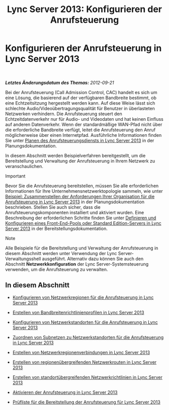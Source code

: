 ﻿---
title: 'Lync Server 2013: Konfigurieren der Anrufsteuerung'
TOCTitle: Konfigurieren der Anrufsteuerung
ms:assetid: ce3e6e71-1e33-4cff-849a-c0468e61fef6
ms:mtpsurl: https://technet.microsoft.com/de-de/library/Gg398870(v=OCS.15)
ms:contentKeyID: 49295442
ms.date: 05/19/2016
mtps_version: v=OCS.15
ms.translationtype: HT
---

# Konfigurieren der Anrufsteuerung in Lync Server 2013

 

_**Letztes Änderungsdatum des Themas:** 2012-09-21_

Bei der Anrufsteuerung (Call Admission Control, CAC) handelt es sich um eine Lösung, die basierend auf der verfügbaren Bandbreite bestimmt, ob eine Echtzeitsitzung hergestellt werden kann. Auf diese Weise lässt sich schlechte Audio/Videoübertragungsqualität für Benutzer in überlasteten Netzwerken verhindern. Die Anrufsteuerung steuert den Echtzeitdatenverkehr nur für Audio- und Videodaten und hat keinen Einfluss auf anderen Datenverkehr. Wenn der standardmäßige WAN-Pfad nicht über die erforderliche Bandbreite verfügt, leitet die Anrufsteuerung den Anruf möglicherweise über einen Internetpfad. Ausführliche Informationen finden Sie unter [Planen des Anrufsteuerungsdiensts in Lync Server 2013](lync-server-2013-planning-for-call-admission-control.md) in der Planungsdokumentation.

In diesem Abschnitt werden Beispielverfahren bereitgestellt, um die Bereitstellung und Verwaltung der Anrufsteuerung in Ihrem Netzwerk zu veranschaulichen.


> [!IMPORTANT]
> Bevor Sie die Anrufsteuerung bereitstellen, müssen Sie alle erforderlichen Informationen für Ihre Unternehmensnetzwerktopologie sammeln, wie unter <A href="lync-server-2013-example-of-gathering-your-requirements-for-call-admission-control.md">Beispiel: Zusammenstellen der Anforderungen Ihrer Organisation für die Anrufsteuerung in Lync Server 2013</A> in der Planungsdokumentation beschrieben. Stellen Sie auch sicher, dass die Anrufsteuerungskomponenten installiert und aktiviert wurden. Eine Beschreibung der erforderlichen Schritte finden Sie unter <A href="lync-server-2013-define-and-configure-a-front-end-pool-or-standard-edition-server.md">Definieren und Konfigurieren eines Front-End-Pools oder Standard Edition-Servers in Lync Server 2013</A> in der Bereitstellungsdokumentation.




> [!NOTE]
> Alle Beispiele für die Bereitstellung und Verwaltung der Anrufsteuerung in diesem Abschnitt werden unter Verwendung der Lync Server-Verwaltungsshell ausgeführt. Alternativ dazu können Sie auch den Abschnitt <STRONG>Netzwerkkonfiguration</STRONG> der Lync Server-Systemsteuerung verwenden, um die Anrufsteuerung zu verwalten.



## In diesem Abschnitt

  - [Konfigurieren von Netzwerkregionen für die Anrufsteuerung in Lync Server 2013](lync-server-2013-configure-network-regions-for-cac.md)

  - [Erstellen von Bandbreitenrichtlinienprofilen in Lync Server 2013](lync-server-2013-create-bandwidth-policy-profiles.md)

  - [Konfigurieren von Netzwerkstandorten für die Anrufsteuerung in Lync Server 2013](lync-server-2013-configure-network-sites-for-cac.md)

  - [Zuordnen von Subnetzen zu Netzwerkstandorten für die Anrufsteuerung in Lync Server 2013](lync-server-2013-associate-subnets-with-network-sites-for-cac.md)

  - [Erstellen von Netzwerkregionenverbindungen in Lync Server 2013](lync-server-2013-create-network-region-links.md)

  - [Erstellen von regionenübergreifenden Netzwerkrouten in Lync Server 2013](lync-server-2013;-create-network-interregion-routes.md)

  - [Erstellen von standortübergreifenden Netzwerkrichtlinien in Lync Server 2013](lync-server-2013-create-network-intersite-policies.md)

  - [Aktivieren der Anrufsteuerung in Lync Server 2013](lync-server-2013-enable-call-admission-control.md)

  - [Prüfliste für die Bereitstellung der Anrufsteuerung für Lync Server 2013](lync-server-2013-call-admission-control-deployment-checklist.md)

